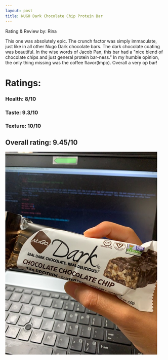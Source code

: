 ```yaml
---
layout: post
title: NUGO Dark Chocolate Chip Protein Bar
---
```


Rating & Review by: Rina  

This one was absolutely epic. The crunch factor was simply immaculate, just like in all other Nugo Dark chocolate bars. The dark chocolate coating was beautiful. In the wise words of Jacob Pan, this bar had a "nice blend of chocolate chips and just general protein bar-ness." In my humble opinion, the only thing missing was the coffee flavor(lmpo).
Overall a very op bar!

# Ratings:

### Health: 8/10
### Taste: 9.3/10
### Texture: 10/10

## Overall rating: 9.45/10

![nugo dark chocolate chip](../images/bars/nugodarkchocolatechocolate.JPG "NUGO Dark Chocolate Chip Bar")
